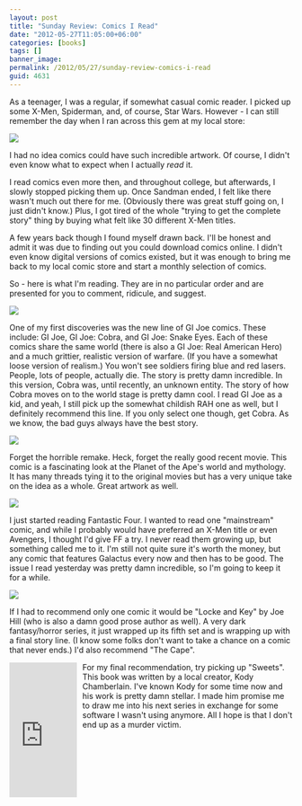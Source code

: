 ```yaml
---
layout: post
title: "Sunday Review: Comics I Read"
date: "2012-05-27T11:05:00+06:00"
categories: [books]
tags: []
banner_image: 
permalink: /2012/05/27/sunday-review-comics-i-read
guid: 4631
---
```


As a teenager, I was a regular, if somewhat casual comic reader. I picked up some X-Men, Spiderman, and, of course, Star Wars. However - I can still remember the day when I ran across this gem at my local store:

<a href='http://www.comicvine.com/the-sandman-season-of-mists-chapter-6/37-34272/4207-34272-1-sandman-the/105-30794/'><img src='/images/sandman.jpg'></a>

I had no idea comics could have such incredible artwork. Of course, I didn't even know what to expect when I actually <i>read</i> it. 

I read comics even more then, and throughout college, but afterwards, I slowly stopped picking them up. Once Sandman ended, I felt like there wasn't much out there for me. (Obviously there was great stuff going on, I just didn't know.) Plus, I got tired of the whole "trying to get the complete story" thing by buying what felt like 30 different X-Men titles. 

A few years back though I found myself drawn back. I'll be honest and admit it was due to finding out you could download comics online. I didn't even know digital versions of comics existed, but it was enough to bring me back to my local comic store and start a monthly selection of comics.

So - here is what I'm reading. They are in no particular order and are presented for you to comment, ridicule, and suggest.

<img src="https://static.raymondcamden.com/images/GI_Joe_Cobra.jpg" />

One of my first discoveries was the new line of GI Joe comics. These include: GI Joe, GI Joe: Cobra, and GI Joe: Snake Eyes. Each of these comics share the same world (there is also a GI Joe: Real American Hero) and a much grittier, realistic version of warfare. (If you have a somewhat loose version of realism.) You won't see soldiers firing blue and red lasers. People, lots of people, actually die. The story is pretty damn incredible. In this version, Cobra was, until recently, an unknown entity. The story of how Cobra moves on to the world stage is pretty damn cool. I read GI Joe as a kid, and yeah, I still pick up the somewhat childish RAH one as well, but I definitely recommend this line. If you only select one though, get Cobra. As we know, the bad guys always have the best story.

<img src="https://static.raymondcamden.com/images/PlanetOfTheApes.jpg" />

Forget the horrible remake. Heck, forget the really good recent movie. This comic is a fascinating look at the Planet of the Ape's world and mythology. It has many threads tying it to the original movies but has a very unique take on the idea as a whole. Great artwork as well. 

<img src="https://static.raymondcamden.com/images/fantasticfour601_cover.jpg" />

I just started reading Fantastic Four. I wanted to read one "mainstream" comic, and while I probably would have preferred an X-Men title or even Avengers, I thought I'd give FF a try. I never read them growing up, but something called me to it. I'm still not quite sure it's worth the money, but any comic that features Galactus every now and then has to be good. The issue I read yesterday was pretty damn incredible, so I'm going to keep it for a while.

<img src="https://static.raymondcamden.com/images/250px-Joehilllockekey.jpg" />

If I had to recommend only one comic it would be "Locke and Key" by Joe Hill (who is also a damn good prose author as well). A very dark fantasy/horror series, it just wrapped up its fifth set and is wrapping up with a final story line. (I know some folks don't want to take a chance on a comic that never ends.) I'd also recommend "The Cape". 

<iframe src="http://rcm-na.amazon-adsystem.com/e/cm?t=raymondcamden-20&o=1&p=8&l=as1&asins=1607064138&nou=1&ref=qf_sp_asin_til&fc1=000000&IS2=1&lt1=_top&m=amazon&lc1=0000FF&bc1=000000&bg1=FFFFFF&f=ifr" style="width:120px;height:240px;float:left;margin-right:10px" scrolling="no" marginwidth="0" marginheight="0" frameborder="0"></iframe>

For my final recommendation, try picking up "Sweets". This book was written by a local creator, Kody Chamberlain. I've known Kody for some time now and his work is pretty damn stellar. I made him promise me to draw me into his next series in exchange for some software I wasn't using anymore. All I hope is that I don't end up as a murder victim.

<br clear="left">